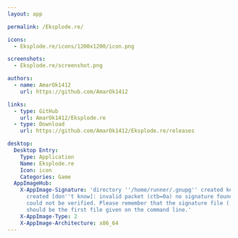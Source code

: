 ```yaml
---
layout: app

permalink: /Eksplode.re/

icons:
  - Eksplode.re/icons/1200x1200/icon.png

screenshots:
  - Eksplode.re/screenshot.png

authors:
  - name: AmarOk1412
    url: https://github.com/AmarOk1412

links:
  - type: GitHub
    url: AmarOk1412/Eksplode.re
  - type: Download
    url: https://github.com/AmarOk1412/Eksplode.re/releases

desktop:
  Desktop Entry:
    Type: Application
    Name: Eksplode.re
    Icon: icon
    Categories: Game
  AppImageHub:
    X-AppImage-Signature: 'directory ''/home/runner/.gnupg'' created keybox ''/home/runner/.gnupg/pubring.kbx''
      created [don''t know]: invalid packet (ctb=0a) no signature found the signature
      could not be verified. Please remember that the signature file (.sig or .asc)
      should be the first file given on the command line.'
    X-AppImage-Type: 2
    X-AppImage-Architecture: x86_64
---
```

